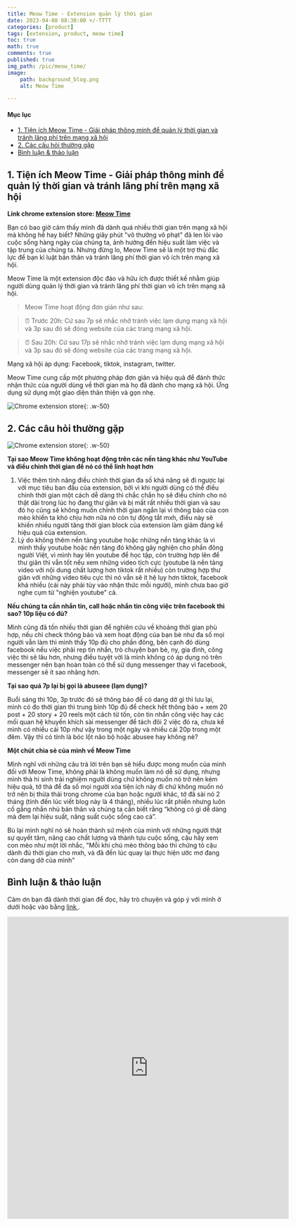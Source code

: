 ```yaml
---
title: Meow Time - Extension quản lý thời gian
date: 2023-04-08 08:30:00 +/-TTTT
categories: [product]
tags: [extension, product, meow time]
toc: true
math: true
comments: true
published: true
img_path: /pic/meow_time/
image:
    path: background_blog.png
    alt: Meow Time

---
```



#### Mục lục

- [1. Tiện ích Meow Time - Giải pháp thông minh để quản lý thời gian và tránh lãng phí trên mạng xã hội](#1)
- [2. Các câu hỏi thường gặp](#2)
- [Bình luận & thảo luận](#3)



<a name="1"></a>

## 1. Tiện ích Meow Time - Giải pháp thông minh để quản lý thời gian và tránh lãng phí trên mạng xã hội

**Link chrome extension store: [Meow Time](https://chrome.google.com/webstore/detail/meow-time/cafpminkhdmambjmieohmnnmjnknmpip?hl=vi)**

Bạn có bao giờ cảm thấy mình đã dành quá nhiều thời gian trên mạng xã hội mà không hề hay biết? Những giây phút "vô thưởng vô phạt" đã len lỏi vào cuộc sống hàng ngày của chúng ta, ảnh hưởng đến hiệu suất làm việc và tập trung của chúng ta. Nhưng đừng lo, Meow Time sẽ là một trợ thủ đắc lực để bạn kỉ luật bản thân và tránh lãng phí thời gian vô ích trên mạng xã hội.

Meow Time là một extension độc đáo và hữu ích được thiết kế nhằm giúp người dùng quản lý thời gian và tránh lãng phí thời gian vô ích trên mạng xã hội.

> Meow Time hoạt động đơn giản như sau:

> ⏰ Trước 20h: Cứ sau 7p sẽ nhắc nhở tránh việc lạm dụng mạng xã hội và 3p sau đó sẽ đóng website của các trang mạng xã hội.

> ⏰ Sau 20h: Cứ sau 17p sẽ nhắc nhở tránh việc lạm dụng mạng xã hội và 3p sau đó sẽ đóng website của các trang mạng xã hội.

Mạng xã hội áp dụng: Facebook, tiktok, instagram, twitter.

Meow Time cung cấp một phương pháp đơn giản và hiệu quả để đánh thức nhận thức của người dùng về thời gian mà họ đã dành cho mạng xã hội. Ứng dụng sử dụng một giao diện thân thiện và gọn nhẹ.



![Chrome extension store](marketing.png){: .w-50}

<a name="2"></a>

## 2. Các câu hỏi thường gặp

![Chrome extension store](logo.png){: .w-50}

**Tại sao Meow Time không hoạt động trên các nền tảng khác như YouTube và điều chỉnh thời gian để nó có thể linh hoạt hơn**

1. Việc thêm tính năng điều chỉnh thời gian đa số khả năng sẽ đi ngược lại với mục tiêu ban đầu của extension, bởi vì khi người dùng có thể điều chỉnh thời gian một cách dễ dàng thì chắc chắn họ sẽ điều chỉnh cho nó thật dài trong lúc họ đang thư giãn và bị mất rất nhiều thời gian và sau đó họ cũng sẽ không muốn chỉnh thời gian ngắn lại vì thông báo của con mèo khiến ta khó chịu hơn nữa nó còn tự động tắt mxh, điều này sẽ khiến nhiều người tăng thời gian block của extension làm giảm đáng kể hiệu quả của extension.
2. Lý do không thêm nền tảng youtube hoặc những nền tảng khác là vì mình thấy youtube hoặc nền tảng đó không gây nghiện cho phần đông người Việt, vì mình hay lên youtube để học tập, còn trường hợp lên để thư giãn thì vẫn tốt nếu xem những video tích cực (youtube là nền tảng video với nội dung chất lượng hơn tiktok rất nhiều) còn trường hợp thư giãn với những video tiêu cực thì nó vẫn sẽ ít hệ lụy hơn tiktok, facebook khá nhiều (cái này phải tùy vào nhận thức mỗi người), mình chưa bao giờ nghe cụm từ "nghiện youtube" cả.

**Nếu chúng ta cần nhắn tin, call hoặc nhắn tin công việc trên facebook thì sao? 10p liệu có đủ?**

Mình cũng đã tốn nhiều thời gian để nghiên cứu về khoảng thời gian phù hợp, nếu chỉ check thông báo và xem hoạt động của bạn bè như đa số mọi người vẫn làm thì mình thấy 10p đủ cho phần đông, bên cạnh đó dùng facebook nếu việc phải rep tin nhắn, trò chuyện bạn bè, ny, gia đình, công việc thì sẽ lâu hơn, nhưng điều tuyệt vời là mình không có áp dụng nó trên messenger nên bạn hoàn toàn có thể sử dụng messenger thay vì facebook, messenger sẽ ít sao nhãng hơn. 

**Tại sao quá 7p lại bị gọi là abuseee (lạm dụng)?**

Buổi sáng thì 10p, 3p trước đó sẽ thông báo để có dang dở gì thì lưu lại, mình có đo thời gian thì trung bình 10p đủ để check hết thông báo + xem 20 post + 20 story + 20 reels một cách từ tốn, còn tin nhắn công việc hay các mối quan hệ khuyến khích sài messenger để tách đôi 2 việc đó ra, chưa kể mình có nhiều cái 10p như vậy trong một ngày và nhiều cái 20p trong một đêm.  Vậy thì có tính là bóc lột não bộ hoặc abusee hay không nè?

**Một chút chia sẻ của mình về Meow Time**

Mình nghĩ với những câu trả lời trên bạn sẽ hiểu được mong muốn của mình đối với Meow Time, không phải là không muốn làm nó dễ sử dụng, nhưng mình thà hi sinh trải nghiệm người dùng chứ không muốn nó trở nên kém hiệu quả, tớ thà để đa số mọi người xóa tiện ích này đi chứ không muốn nó trở nên bị thừa thải trong chrome của bạn hoặc người khác, tớ đã sài nó 2 tháng (tính đến lúc viết blog này là 4 tháng), nhiều lúc rất phiền nhưng luôn cố gắng nhắn nhủ bản thân và chúng ta cần biết rằng “không có gì dễ dàng mà đem lại hiệu suất, năng suất cuộc sống cao cả”.

Bù lại mình nghĩ nó sẽ hoàn thành sứ mệnh của mình với những người thật sự quyết tâm, nâng cao chất lượng và thành tựu cuộc sống, cậu hãy xem con mèo như một lời nhắc, "Mỗi khi chú mèo thông báo thì chứng tỏ cậu dành đủ thời gian cho mxh, và đã đến lúc quay lại thực hiện ước mơ đang còn dang dở của mình"

<a name="3"></a>

## Bình luận & thảo luận

Cảm ơn bạn đã dành thời gian để đọc, hãy trò chuyện và góp ý với mình ở dưới hoặc vào bằng <a href = "https://forms.gle/ZUrzUFKadCJBAEzaA"> link </a>.

<iframe src="https://docs.google.com/forms/d/e/1FAIpQLSdYX6124QWR49d27Gu08whQH9MhDvXeW9o4KkA-kblLt4URwA/viewform?embedded=true" width="640" height="686" frameborder="0" marginheight="0" marginwidth="0">Đang tải…</iframe>
